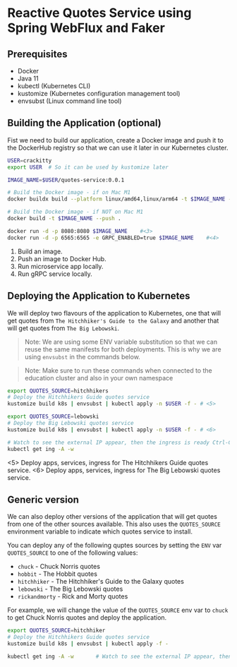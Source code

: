 # Reactive Quotes Service using Spring WebFlux and Faker

## Prerequisites

- Docker
- Java 11
- kubectl (Kubernetes CLI)
- kustomize (Kubernetes configuration management tool)
- envsubst (Linux command line tool)

## Building the Application (optional)

Fist we need to build our application, create a Docker image and push it to the
DockerHub registry so that we can use it later in our Kubernetes cluster.

```bash
USER=crackitty
export USER  # So it can be used by kustomize later

IMAGE_NAME=$USER/quotes-service:0.0.1

# Build the Docker image - if on Mac M1
docker buildx build --platform linux/amd64,linux/arm64 -t $IMAGE_NAME --push .

# Build the Docker image - if NOT on Mac M1
docker build -t $IMAGE_NAME --push .

docker run -d -p 8080:8080 $IMAGE_NAME    #<3>
docker run -d -p 6565:6565 -e GRPC_ENABLED=true $IMAGE_NAME    #<4>
```

1. Build an image.
2. Push an image to Docker Hub.
3. Run microservice app locally.
4. Run gRPC service locally.

## Deploying the Application to Kubernetes

We will deploy two flavours of the application to Kubernetes, one that will get
quotes from `The Hitchhiker's Guide to the Galaxy` and another that will get quotes
from `The Big Lebowski`.

> Note: We are using some ENV variable substitution so that we can reuse the same
> manifests for both deployments. This is why we are using `envsubst` in the
> commands below.

> Note: Make sure to run these commands when connected to the education cluster
> and also in your own namespace

```bash
export QUOTES_SOURCE=hitchhikers
# Deploy the Hitchhikers Guide quotes service
kustomize build k8s | envsubst | kubectl apply -n $USER -f - # <5>

export QUOTES_SOURCE=lebowski
# Deploy the Big Lebowski quotes service
kustomize build k8s | envsubst | kubectl apply -n $USER -f - # <6>

# Watch to see the external IP appear, then the ingress is ready Ctrl-C to exit wait mode
kubectl get ing -A -w
```

<5> Deploy apps, services, ingress for The Hitchhikers Guide quotes service.
<6> Deploy apps, services, ingress for The Big Lebowski quotes service.

## Generic version

We can also deploy other versions of the application that will get quotes from
one of the other sources available. This also uses the `QUOTES_SOURCE` environment
variable to indicate which quotes service to install.

You can deploy any of the following quptes sources by setting the `ENV` var
`QUOTES_SOURCE` to one of the following values:

- `chuck` - Chuck Norris quotes
- `hobbit` - The Hobbit quotes
- `hitchhiker` - The Hitchhiker's Guide to the Galaxy quotes
- `lebowski` - The Big Lebowski quotes
- `rickandmorty` - Rick and Morty quotes

For example, we will change the value of the `QUOTES_SOURCE` env var to `chuck`
to get Chuck Norris quotes and deploy the application.

```bash
export QUOTES_SOURCE=hitchhiker
# Deploy the Hitchhikers Guide quotes service
kustomize build k8s | envsubst | kubectl apply -f -

kubectl get ing -A -w       # Watch to see the external IP appear, then the ingress is ready Ctrl-C to exit wait mode
```
